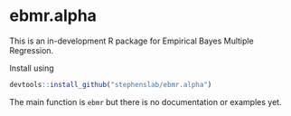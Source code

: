 # ebmr.alpha

This is an in-development R package for Empirical Bayes Multiple Regression.

Install using

```R
devtools::install_github("stephenslab/ebmr.alpha")
```

The main function is `ebmr` but there is no documentation or examples
yet.
